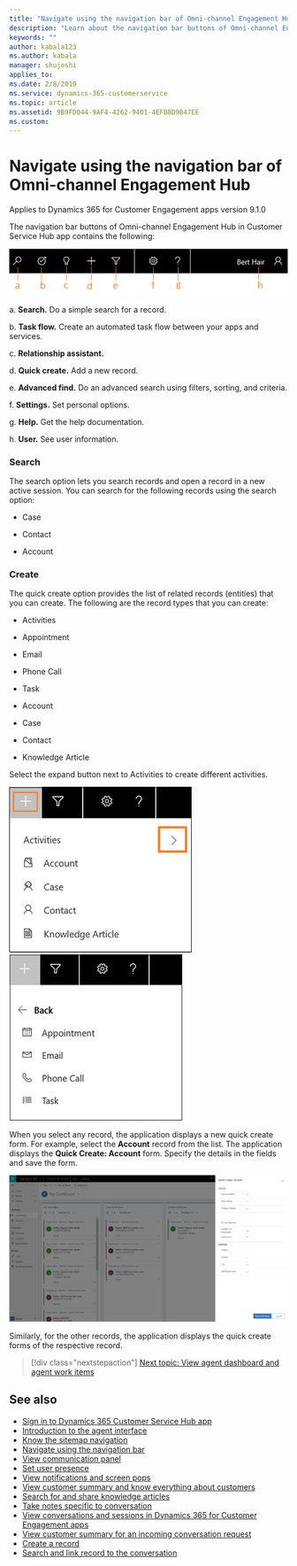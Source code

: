 ```yaml
---
title: "Navigate using the navigation bar of Omni-channel Engagement Hub in Customer Service Hub app | MicrosoftDocs"
description: "Learn about the navigation bar buttons of Omni-channel Engagement Hub in Customer Service Hub app"
keywords: ""
author: kabala123
ms.author: kabala
manager: shujoshi
applies_to: 
ms.date: 2/8/2019
ms.service: dynamics-365-customerservice
ms.topic: article
ms.assetid: 9B9FD044-9AF4-4262-9401-4EFB8D9B47EE
ms.custom: 
---
```


# Navigate using the navigation bar of Omni-channel Engagement Hub

Applies to Dynamics 365 for Customer Engagement apps version 9.1.0

The navigation bar buttons of Omni-channel Engagement Hub in Customer Service Hub app contains the following:

![Navigation bar buttons of Omni-channel Engagement Hub](../../media/csh-navigation-bar-buttons.png "Navigation bar buttons of Omni-channel Engagement Hub")

a. **Search.** Do a simple search for a record.

b. **Task flow.** Create an automated task flow between your apps and services.

c. **Relationship assistant.**

d. **Quick create.** Add a new record.

e. **Advanced find.** Do an advanced search using filters, sorting, and criteria.

f. **Settings.** Set personal options.

g. **Help.** Get the help documentation.

h. **User.** See user information.

### Search

The search option lets you search records and open a record in a new active session. You can search for the following records using the search option:

 - Case

 - Contact

 - Account

### Create

The quick create option provides the list of related records (entities) that you can create. The following are the record types that you can create:

 - Activities

  - Appointment

  - Email

  - Phone Call

  - Task

 - Account

 - Case

 - Contact

 - Knowledge Article

Select the expand button next to Activities to create different activities.

![Quick create option in Omni-channel Engagement Hub](../../media/csh-quick-create.png) ![Quick create option for activities in Omni-channel Engagement Hub](../../media/csh-quick-create-activities.png)

When you select any record, the application displays a new quick create form. For example, select the **Account** record from the list. The application displays the **Quick Create: Account** form. Specify the details in the fields and save the form.

![Quick create form in Omni-channel Engagement Hub](../../media/csh-quick-create-form.png "Quick create form in Omni-channel Engagement Hub")

Similarly, for the other records, the application displays the quick create forms of the respective record.

> [!div class="nextstepaction"]
> [Next topic: View agent dashboard and agent work items](csh-my-dashboard.md)

## See also

- [Sign in to Dynamics 365 Customer Service Hub app](csh-sign-dynamics-365-customer-service-hub.md)
- [Introduction to the agent interface](csh-introduction-agent-interface-omni-channel-engagement-hub-customer-service-hub.md)
- [Know the sitemap navigation](csh-sitemap.md)
- [Navigate using the navigation bar](csh-navigation-bar.md)
- [View communication panel](csh-conversation-control.md)
- [Set user presence](csh-set-user-presence-status.md)
- [View notifications and screen pops](csh-notifications-screen-pops.md)
- [View customer summary and know everything about customers](csh-customer-360-overview-of-the-existing-challenges.md)
- [Search for and share knowledge articles](csh-search-knowledge-articles.md)
- [Take notes specific to conversation](csh-take-notes.md)
- [View conversations and sessions in Dynamics 365 for Customer Engagement apps](csh-view-conversations-sessions-dynamics-365-apps.md)
- [View customer summary for an incoming conversation request](csh-view-customer-360-incoming-conversation-request.md)
- [Create a record](csh-create-record.md)
- [Search and link record to the conversation](csh-search-link-record.md)
